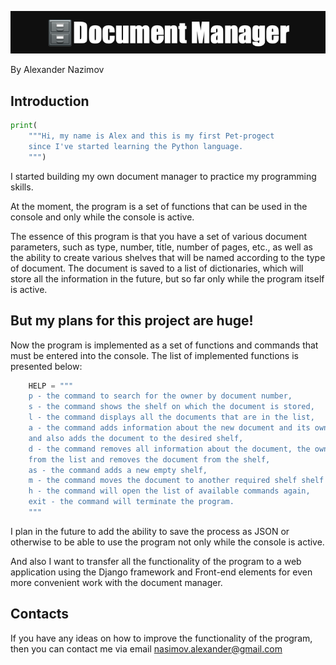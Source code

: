 ![Document_Manager.png](img/Document_Manager.png)

By Alexander Nazimov


## Introduction 

```python
print(
    """Hi, my name is Alex and this is my first Pet-progect 
    since I've started learning the Python language.
    """)
```
 
I started building my own document manager to practice my programming skills.

At the moment, the program is a set of functions that can be used in the console and only while the console is active.

The essence of this program is that you have a set of various document parameters, such as type, number, title, number of pages, etc., as well as the ability to create various shelves that will be named according to the type of document.
The document is saved to a list of dictionaries, which will store all the information in the future, but so far only while the program itself is active.

## But my plans for this project are huge!

Now the program is implemented as a set of functions and commands that must be entered into the console.
The list of implemented functions is presented below:

```python
    HELP = """
    p - the command to search for the owner by document number,
    s - the command shows the shelf on which the document is stored,
    l - the command displays all the documents that are in the list,
    a - the command adds information about the new document and its owner, 
    and also adds the document to the desired shelf,
    d - the command removes all information about the document, the owner 
    from the list and removes the document from the shelf,
    as - the command adds a new empty shelf,
    m - the command moves the document to another required shelf shelf
    h - the command will open the list of available commands again,
    exit - the command will terminate the program.
    """
```

I plan in the future to add the ability to save the process as JSON or otherwise to be able to use the program not only while the console is active.

And also I want to transfer all the functionality of the program to a web application using the Django framework and Front-end elements for even more convenient work with the document manager.

## Contacts
If you have any ideas on how to improve the functionality of the program, then you can contact me via email nasimov.alexander@gmail.com